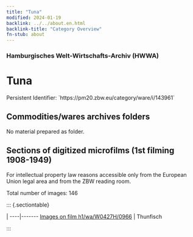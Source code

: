 ```yaml
---
title: "Tuna"
modified: 2024-01-19
backlink: ../../about.en.html
backlink-title: "Category Overview"
fn-stub: about
---
```


### Hamburgisches Welt-Wirtschafts-Archiv (HWWA)

# Tuna

<div class="hint">Persistent Identifier: `https://pm20.zbw.eu/category/ware/i/143961`</div>







## Commodities/wares archives folders





No material prepared as folder.



<a id="filmsections" />

## Sections of digitized microfilms (1st filming 1908-1949)

<p>For intellectual property law reasons accessible only from the European Union legal area and from the ZBW reading room.</p>



<p>Total number of images: 146</p>




::: {.sectiontable}

 | 
----|-------
<a class="btn" href="https://pm20.zbw.eu/film/h1/wa/W0427H/0966" rel="nofollow">Images on film h1/wa/W0427H/0966</a> | Thunfisch


:::
















